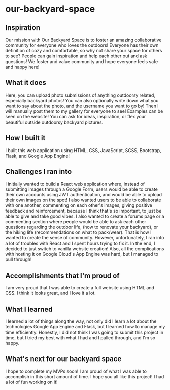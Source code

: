 # our-backyard-space

## Inspiration

Our mission with Our Backyard Space is to foster an amazing collaborative community for everyone who loves the outdoors! Everyone has their own definition of cozy and comfortable, so why not share your space for others to see? People can gain inspiration and help each other out and ask questions! We foster and value community and hope everyone feels safe and happy here!

## What it does

Here, you can upload photo submissions of anything outdoorsy related, especially backyard photos! You can also optionally write down what you want to say about the photo, and the username you want to go by! Then I will manually post them to my gallery for everyone to see! Examples can be seen on the website! You can ask for ideas, inspiration, or flex your beautiful outside outdoorsy backyard pictures.

## How I built it

I built this web application using HTML, CSS, JavaScript, SCSS, Bootstrap, Flask, and Google App Engine!

## Challenges I ran into

I initially wanted to build a React web application where, instead of submitting images through a Google Form, users would be able to create their own accounts using JWT authentication, and would be able to upload their own images on the spot! I also wanted users to be able to collaborate with one another, commenting on each other's images, giving positive feedback and reinforcement, because I think that's so important, to just be able to give and take good vibes. I also wanted to create a forums page or a commenting section where people would be able to ask each other questions regarding the outdoor life, (how to renovate your backyard), or the hiking life (recommendations on what to pack/wear). That is how I wanted to create the sense of community. However, unfortunately, I ran into a lot of troubles with React and I spent hours trying to fix it. In the end, I decided to just switch to vanilla website creation! Also, all the complications with hosting it on Google Cloud's App Engine was hard, but I managed to pull through!

## Accomplishments that I'm proud of

I am very proud that I was able to create a full website using HTML and CSS. I think it looks great, and I love it a lot. 

## What I learned

I learned a lot of things along the way, not only did I learn a lot about the technologies Google App Engine and Flask, but I learned how to manage my time efficiently. Honestly, I did not think I was going to submit this project in time, but I tried my best with what I had and I pulled through, and I'm so happy.

## What's next for our backyard space

I hope to complete my MVPs soon! I am proud of what I was able to accomplish in this short amount of time. I hope you all like this project! I had a lot of fun working on it!